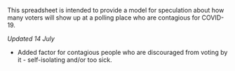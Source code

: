 This spreadsheet is intended to provide a model for speculation about how many voters will show up at a polling place who are contagious for COVID-19.

_Updated 14 July_

- Added factor for contagious people who are discouraged from voting by it - self-isolating and/or too sick.